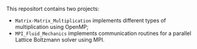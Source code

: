 This repositort contains two projects: 

- `Matrix-Matrix_Multiplication` implements different types of multiplication using OpenMP;
- `MPI_Fluid_Mechanics` implements communication routines for a parallel Lattice Boltzmann solver using MPI.
